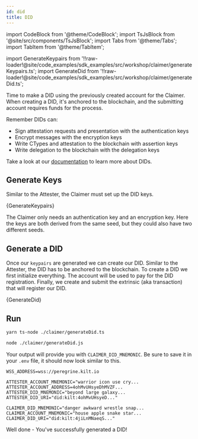 ```yaml
---
id: did
title: DID
---
```


import CodeBlock from '@theme/CodeBlock';
import TsJsBlock from '@site/src/components/TsJsBlock';
import Tabs from '@theme/Tabs';
import TabItem from '@theme/TabItem';

import GenerateKeypairs from '!!raw-loader!@site/code_examples/sdk_examples/src/workshop/claimer/generateKeypairs.ts';
import GenerateDid from '!!raw-loader!@site/code_examples/sdk_examples/src/workshop/claimer/generateDid.ts';

Time to make a DID using the previously created account for the <span className="label-role claimer">Claimer</span>.
When creating a DID, it's anchored to the blockchain, and the submitting account requires funds for the process.

Remember DIDs can:

- Sign attestation requests and presentation with the authentication keys
- Encrypt messages with the encryption keys
- Write CTypes and attestation to the blockchain with assertion keys
- Write delegation to the blockchain with the delegation keys

Take a look at our [documentation](../../../develop/01_sdk/02_cookbook/01_dids/01_full_did_creation.md) to learn more about DIDs.

## Generate Keys

Similar to the Attester, the Claimer must set up the DID keys.

<TsJsBlock fileName="claimer/generateKeypairs">
  {GenerateKeypairs}
</TsJsBlock>

The Claimer only needs an authentication key and an encryption key.
Here the keys are both derived from the same seed, but they could also have two different seeds.

## Generate a DID

Once our `keypairs` are generated we can create our DID.
Similar to the Attester, the DID has to be anchored to the blockchain.
To create a DID we first initialize everything.
The account will be used to pay for the DID registration.
Finally, we create and submit the extrinsic (aka transaction) that will register our DID.

<TsJsBlock fileName="claimer/generateDid">
  {GenerateDid}
</TsJsBlock>

## Run

<Tabs groupId="ts-js-choice">
  <TabItem value='ts' label='Typescript' default>

  ```bash
  yarn ts-node ./claimer/generateDid.ts
  ```

  </TabItem>
  <TabItem value='js' label='Javascript' default>

  ```bash
  node ./claimer/generateDid.js
  ```

  </TabItem>
</Tabs>

Your output will provide you with `CLAIMER_DID_MNEMONIC`.
Be sure to save it in your `.env` file, it should now look similar to this.

```env title=".env"
WSS_ADDRESS=wss://peregrine.kilt.io

ATTESTER_ACCOUNT_MNEMONIC="warrior icon use cry...
ATTESTER_ACCOUNT_ADDRESS=4ohMvUHsyeDhMVZF...
ATTESTER_DID_MNEMONIC="beyond large galaxy...
ATTESTER_DID_URI="did:kilt:4ohMvUHsyeD..."

CLAIMER_DID_MNEMONIC="danger awkward wrestle snap...
CLAIMER_ACCOUNT_MNEMONIC="house apple snake star...
CLAIMER_DID_URI="did:kilt:4jiLnMNaeqS..."
```

Well done - You've successfully generated a DID!
